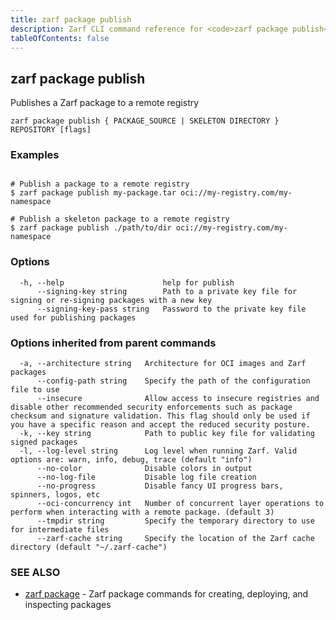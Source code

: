 ```yaml
---
title: zarf package publish
description: Zarf CLI command reference for <code>zarf package publish</code>.
tableOfContents: false
---
```


<!-- Page generated by Zarf; DO NOT EDIT -->

## zarf package publish

Publishes a Zarf package to a remote registry

```
zarf package publish { PACKAGE_SOURCE | SKELETON DIRECTORY } REPOSITORY [flags]
```

### Examples

```

# Publish a package to a remote registry
$ zarf package publish my-package.tar oci://my-registry.com/my-namespace

# Publish a skeleton package to a remote registry
$ zarf package publish ./path/to/dir oci://my-registry.com/my-namespace

```

### Options

```
  -h, --help                      help for publish
      --signing-key string        Path to a private key file for signing or re-signing packages with a new key
      --signing-key-pass string   Password to the private key file used for publishing packages
```

### Options inherited from parent commands

```
  -a, --architecture string   Architecture for OCI images and Zarf packages
      --config-path string    Specify the path of the configuration file to use
      --insecure              Allow access to insecure registries and disable other recommended security enforcements such as package checksum and signature validation. This flag should only be used if you have a specific reason and accept the reduced security posture.
  -k, --key string            Path to public key file for validating signed packages
  -l, --log-level string      Log level when running Zarf. Valid options are: warn, info, debug, trace (default "info")
      --no-color              Disable colors in output
      --no-log-file           Disable log file creation
      --no-progress           Disable fancy UI progress bars, spinners, logos, etc
      --oci-concurrency int   Number of concurrent layer operations to perform when interacting with a remote package. (default 3)
      --tmpdir string         Specify the temporary directory to use for intermediate files
      --zarf-cache string     Specify the location of the Zarf cache directory (default "~/.zarf-cache")
```

### SEE ALSO

* [zarf package](/commands/zarf_package/)	 - Zarf package commands for creating, deploying, and inspecting packages

